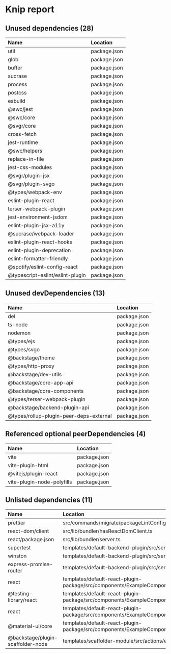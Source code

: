 # Knip report

## Unused dependencies (28)

| Name                             | Location     |
|:---------------------------------|:-------------|
| util                             | package.json |
| glob                             | package.json |
| buffer                           | package.json |
| sucrase                          | package.json |
| process                          | package.json |
| postcss                          | package.json |
| esbuild                          | package.json |
| @swc/jest                        | package.json |
| @swc/core                        | package.json |
| @svgr/core                       | package.json |
| cross-fetch                      | package.json |
| jest-runtime                     | package.json |
| @swc/helpers                     | package.json |
| replace-in-file                  | package.json |
| jest-css-modules                 | package.json |
| @svgr/plugin-jsx                 | package.json |
| @svgr/plugin-svgo                | package.json |
| @types/webpack-env               | package.json |
| eslint-plugin-react              | package.json |
| terser-webpack-plugin            | package.json |
| jest-environment-jsdom           | package.json |
| eslint-plugin-jsx-a11y           | package.json |
| @sucrase/webpack-loader          | package.json |
| eslint-plugin-react-hooks        | package.json |
| eslint-plugin-deprecation        | package.json |
| eslint-formatter-friendly        | package.json |
| @spotify/eslint-config-react     | package.json |
| @typescript-eslint/eslint-plugin | package.json |

## Unused devDependencies (13)

| Name                                    | Location     |
|:----------------------------------------|:-------------|
| del                                     | package.json |
| ts-node                                 | package.json |
| nodemon                                 | package.json |
| @types/ejs                              | package.json |
| @types/svgo                             | package.json |
| @backstage/theme                        | package.json |
| @types/http-proxy                       | package.json |
| @backstage/dev-utils                    | package.json |
| @backstage/core-app-api                 | package.json |
| @backstage/core-components              | package.json |
| @types/terser-webpack-plugin            | package.json |
| @backstage/backend-plugin-api           | package.json |
| @types/rollup-plugin-peer-deps-external | package.json |

## Referenced optional peerDependencies (4)

| Name                       | Location     |
|:---------------------------|:-------------|
| vite                       | package.json |
| vite-plugin-html           | package.json |
| @vitejs/plugin-react       | package.json |
| vite-plugin-node-polyfills | package.json |

## Unlisted dependencies (11)

| Name                              | Location                                                                                         |
|:----------------------------------|:-------------------------------------------------------------------------------------------------|
| prettier                          | src/commands/migrate/packageLintConfigs.ts                                                       |
| react-dom/client                  | src/lib/bundler/hasReactDomClient.ts                                                             |
| react/package.json                | src/lib/bundler/server.ts                                                                        |
| supertest                         | templates/default-backend-plugin/src/service/router.test.ts                                      |
| winston                           | templates/default-backend-plugin/src/service/router.ts                                           |
| express-promise-router            | templates/default-backend-plugin/src/service/router.ts                                           |
| react                             | templates/default-react-plugin-package/src/components/ExampleComponent/ExampleComponent.test.tsx |
| @testing-library/react            | templates/default-react-plugin-package/src/components/ExampleComponent/ExampleComponent.test.tsx |
| react                             | templates/default-react-plugin-package/src/components/ExampleComponent/ExampleComponent.tsx      |
| @material-ui/core                 | templates/default-react-plugin-package/src/components/ExampleComponent/ExampleComponent.tsx      |
| @backstage/plugin-scaffolder-node | templates/scaffolder-module/src/actions/example/example.ts                                       |

